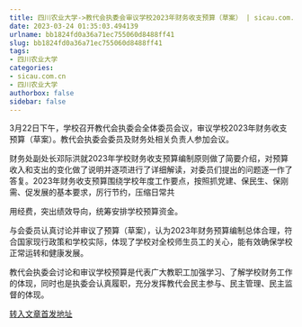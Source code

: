 ```yaml
---
title: 四川农业大学->教代会执委会审议学校2023年财务收支预算（草案） | sicau.com.cn
date: 2023-03-24 01:35:03.494139
urlname: bb1824fd0a36a71ec755060d8488ff41
slug: bb1824fd0a36a71ec755060d8488ff41
tags: 
- 四川农业大学
categories:
- sicau.com.cn
- 四川农业大学
authorbox: false
sidebar: false
---
```

3月22日下午，学校召开教代会执委会全体委员会议，审议学校2023年财务收支预算（草案）。教代会执委会委员及财务处相关负责人参加会议。

财务处副处长邓际洪就2023年学校财务收支预算编制原则做了简要介绍，对预算收入和支出的变化做了说明并逐项进行了详细解读，对委员们提出的问题逐一作了答复。2023年财务收支预算围绕学校年度工作要点，按照抓党建、保民生、保刚需、促发展的基本要求，厉行节约，压缩日常共
<!--more-->
用经费，突出绩效导向，统筹安排学校预算资金。

与会委员认真讨论并审议了预算（草案），认为2023年财务预算编制总体合理，符合国家现行政策和学校实际，体现了学校对全校师生员工的关心，能有效确保学校正常运转和健康发展。

教代会执委会讨论和审议学校预算是代表广大教职工加强学习、了解学校财务工作的体现，同时也是执委会认真履职，充分发挥教代会民主参与、民主管理、民主监督的体现。



[转入文章首发地址](https://news.sicau.edu.cn/info/1078/71488.htm)